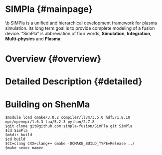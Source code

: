 SIMPla {#mainpage}
========================================

\b SIMPla is a unified and hierarchical development framework for plasma simulation.
Its long term goal is to provide complete modeling of a fusion device.
“SimPla” is abbreviation of four words,  __Simulation__, __Integration__, __Multi-physics__ and __Plasma__.

# Overview  {#overview}


 


# Detailed Description {#detailed}


 

 
# Building on ShenMa

~~~~~~~~~~~~~{.bash}
$module load cmake/3.0.2 compiler/llvm/3.5.0 hdf5/1.8.10 mpi/openmpi/1.6.3 lua/5.2.3 python/2.7.8
$git clone git@github.com:simpla-fusion/SimPla.git SimPla
$cd SimPla
$mkdir build
$cd build
$CC=clang CXX=clang++ cmake -DCMAKE_BUILD_TYPE=Release ../
$make <exec name>
~~~~~~~~~~~~~
 

